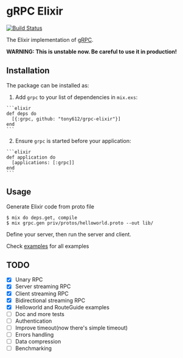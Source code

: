 # gRPC Elixir

[![Build Status](https://travis-ci.org/tony612/grpc-elixir.svg?branch=master)](https://travis-ci.org/tony612/grpc-elixir)

The Elixir implementation of [gRPC](http://www.grpc.io/).

**WARNING: This is unstable now. Be careful to use it in production!**

## Installation

The package can be installed as:

  1. Add `grpc` to your list of dependencies in `mix.exs`:

    ```elixir
    def deps do
      [{:grpc, github: "tony612/grpc-elixir"}]
    end
    ```

  2. Ensure `grpc` is started before your application:

    ```elixir
    def application do
      [applications: [:grpc]]
    end
    ```

## Usage

Generate Elixir code from proto file

```shell
$ mix do deps.get, compile
$ mix grpc.gen priv/protos/helloworld.proto --out lib/
```

Define your server, then run the server and client.

Check [examples](examples) for all examples

## TODO

- [x] Unary RPC
- [x] Server streaming RPC
- [x] Client streaming RPC
- [x] Bidirectional streaming RPC
- [x] Helloworld and RouteGuide examples
- [ ] Doc and more tests
- [ ] Authentication
- [ ] Improve timeout(now there's simple timeout)
- [ ] Errors handling
- [ ] Data compression
- [ ] Benchmarking
